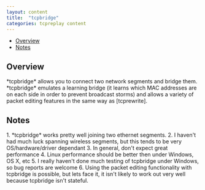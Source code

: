 ```yaml
---
layout: content
title:  "tcpbridge"
categories: tcpreplay content
---
```


- [Overview](#overview)
- [Notes](#notes)

<h2><a name="overview"></a>Overview</h2>
*tcpbridge* allows you to connect two network segments and bridge them. *tcpbridge* emulates 
a learning bridge (it learns which MAC addresses are on each side in order to prevent 
broadcast storms) and allows a variety of packet editing features in the same way as [tcprewrite].

<h2><a name="notes"></a>Notes</h2>
1. *tcpbridge* works pretty well joining two ethernet segments.
2. I haven't had much luck spanning wireless segments, 
but this tends to be very OS/hardware/driver dependant
3. In general, don't expect great performance
4. Linux performance should be better then under Windows, OS X, etc
5. I really haven't done much testing of tcpbridge under Windows, so bug reports are welcome
6. Using the packet editing functionality with tcpbridge is possible, but lets face it, 
it isn't likely to work out very well because tcpbridge isn't stateful.

[tcprewrite]:          tcprewrite.html
